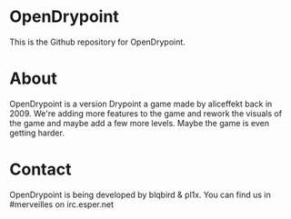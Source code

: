 OpenDrypoint
========
This is the Github repository for OpenDrypoint. 

# About
OpenDrypoint is a version Drypoint a game made by aliceffekt back in 2009.
We're adding more features to the game and rework the visuals of the game and maybe add a few more levels. Maybe the game is even getting harder.

# Contact 
OpenDrypoint is being developed by blqbird & pl1x. You can find us in #merveilles on irc.esper.net
